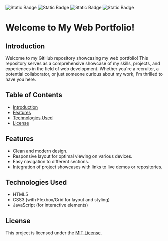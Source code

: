 ![Static Badge](https://img.shields.io/badge/lighthouse_performance-99%25-blue?logo=lighthouse&color=%2398C525)
![Static Badge](https://img.shields.io/badge/lighthouse_accessibility-100%25-blue?logo=lighthouse&color=%2398C525)
![Static Badge](https://img.shields.io/badge/lighthouse_best_practices-100%25-blue?logo=lighthouse&color=%2398C525)
![Static Badge](https://img.shields.io/badge/lighthouse_seo-92%25-blue?logo=lighthouse&color=%2398C525)

# Welcome to My Web Portfolio!

## Introduction

Welcome to my GitHub repository showcasing my web portfolio! This repository serves as a comprehensive showcase of my skills, projects, and experiences in the field of web development. Whether you're a recruiter, a potential collaborator, or just someone curious about my work, I'm thrilled to have you here.


## Table of Contents

- [Introduction](#introduction)
- [Features](#features)
- [Technologies Used](#technologies-used)
- [License](#license)

## Features

- Clean and modern design.
- Responsive layout for optimal viewing on various devices.
- Easy navigation to different sections.
- Integration of project showcases with links to live demos or repositories.

## Technologies Used

- HTML5
- CSS3 (with Flexbox/Grid for layout and styling)
- JavaScript (for interactive elements)

## License

This project is licensed under the [MIT License](LICENSE).

